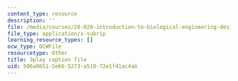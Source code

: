 ```yaml
---
content_type: resource
description: ''
file: /media/courses/20-020-introduction-to-biological-engineering-design-spring-2009/506a06515e665273a51072e1f41ac4ab_XTUe-VMvRis.vtt
file_type: application/x-subrip
learning_resource_types: []
ocw_type: OCWFile
resourcetype: Other
title: 3play caption file
uid: 506a0651-5e66-5273-a510-72e1f41ac4ab
---
```

